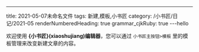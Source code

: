 ---
title: 2021-05-07未命名文件 
tags: 新建,模板,小书匠
category: /小书匠/日记/2021-05
renderNumberedHeading: true
grammar_cjkRuby: true
---hello


欢迎使用 **{小书匠}(xiaoshujiang)编辑器**，您可以通过 `小书匠主按钮>模板` 里的模板管理来改变新建文章的内容。